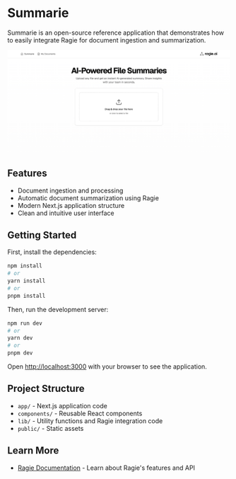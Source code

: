 # Summarie

Summarie is an open-source reference application that demonstrates how to easily integrate Ragie for document ingestion and summarization.

![Screenshot](./public/summarie_home.png)

## Features

- Document ingestion and processing
- Automatic document summarization using Ragie
- Modern Next.js application structure
- Clean and intuitive user interface

## Getting Started

First, install the dependencies:

```bash
npm install
# or
yarn install
# or
pnpm install
```

Then, run the development server:

```bash
npm run dev
# or
yarn dev
# or
pnpm dev
```

Open [http://localhost:3000](http://localhost:3000) with your browser to see the application.

## Project Structure

- `app/` - Next.js application code
- `components/` - Reusable React components
- `lib/` - Utility functions and Ragie integration code
- `public/` - Static assets

## Learn More

- [Ragie Documentation](https://docs.ragie.ai/) - Learn about Ragie's features and API


